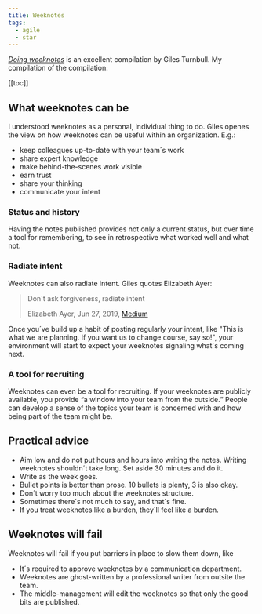 ```yaml
---
title: Weeknotes
tags: 
  - agile
  - star
---
```

[<cite>Doing weeknotes</cite>](https://doingweeknotes.com) is an excellent compilation by Giles Turnbull. My compilation of the compilation:

[[toc]]

## What weeknotes can be 

 I understood weeknotes as a personal, individual thing to do. Giles openes the view on how weeknotes can be useful within an organization. E.g.:

- keep colleagues up-to-date with your team´s work
- share expert knowledge
- make behind-the-scenes work visible
- earn trust
- share your thinking
- communicate your intent

### Status and history

Having the notes published provides not only a current status, but over time a tool for remembering, to see in retrospective what worked well and what not. 

### Radiate intent

Weeknotes can also radiate intent. Giles quotes Elizabeth Ayer:

> Don´t ask forgiveness, radiate intent
> <footer>Elizabeth Ayer, Jun 27, 2019, <a href="https://medium.com/@ElizAyer/dont-ask-forgiveness-radiate-intent-d36fd22393a3">Medium</a></footer>

Once you´ve build up a habit of posting regularly your intent, like "This is what we are planning. If you want us to change course, say so!", your environment will start to expect your weeknotes signaling what´s coming next.

### A tool for recruiting

Weeknotes can even be a tool for recruiting. If your weeknotes are publicly available, you provide <q>a window into your team from the outside.</q> People can develop a sense of the topics your team is concerned with and how being part of the team might be.

## Practical advice

- Aim low and do not put hours and hours into writing the notes. Writing weeknotes shouldn´t take long. Set aside 30 minutes and do it.
- Write as the week goes.
- Bullet points is better than prose. 10 bullets is plenty, 3 is also okay.
- Don´t worry too much about the weeknotes structure.
- Sometimes there´s not much to say, and that´s fine.
- If you treat weeknotes like a burden, they´ll feel like a burden.

## Weeknotes will fail

Weeknotes will fail if you put barriers in place to slow them down, like

- It´s required to approve weeknotes by a communication department.
- Weeknotes are ghost-written by a professional writer from outsite the team.
- The middle-management will edit the weeknotes so that only the good bits are published.

